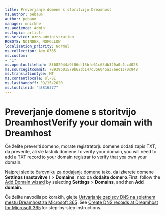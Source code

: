 ```yaml
---
title: Preverjanje domene s storitvijo Dreamhost
ms.author: pebaum
author: pebaum
manager: mnirkhe
ms.audience: Admin
ms.topic: article
ms.service: o365-administration
ROBOTS: NOINDEX, NOFOLLOW
localization_priority: Normal
ms.collection: Adm_O365
ms.custom:
- "1"
ms.openlocfilehash: 8f682944a9f06da15bfe61c63db320a0c1cc4028
ms.sourcegitcommit: 78939b01579b626b147d356045a37aec1170c948
ms.translationtype: MT
ms.contentlocale: sl-SI
ms.lasthandoff: 09/15/2020
ms.locfileid: "47816377"
---
```

# <a name="verify-your-domain-with-dreamhost"></a><span data-ttu-id="97b5b-102">Preverjanje domene s storitvijo Dreamhost</span><span class="sxs-lookup"><span data-stu-id="97b5b-102">Verify your domain with Dreamhost</span></span>

<span data-ttu-id="97b5b-103">Če želite preveriti domeno, morate registratorju domene dodati zapis TXT, da preverite, ali ste lastnik domene.</span><span class="sxs-lookup"><span data-stu-id="97b5b-103">To verify your domain, you will need to add a TXT record to your domain registrar to verify that you own your domain.</span></span> 

<span data-ttu-id="97b5b-104">Najprej sledite [čarovniku za dodajanje domene](https://admin.microsoft.com/Adminportal#/Domains) tako, da izberete domene **Settings (nastavitve** ) \> **Domains**, nato pa **dodajte domeno**.</span><span class="sxs-lookup"><span data-stu-id="97b5b-104">First, follow the [Add Domain wizard](https://admin.microsoft.com/Adminportal#/Domains) by selecting **Settings** \> **Domains**, and then **Add domain**.</span></span>
  
<span data-ttu-id="97b5b-105">Če želite navodila po korakih, glejte [Ustvarjanje zapisov DNS na spletnem mestu Dreamhost za Microsoft 365](https://docs.microsoft.com/microsoft-365/admin/dns/create-dns-records-at-dreamhost) .</span><span class="sxs-lookup"><span data-stu-id="97b5b-105">See [Create DNS records at Dreamhost for Microsoft 365](https://docs.microsoft.com/microsoft-365/admin/dns/create-dns-records-at-dreamhost) for step-by-step instructions.</span></span>